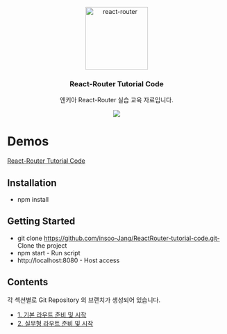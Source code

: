 <p align="center">
  <a href="http://www.nkia.co.kr/">
    <img alt="react-router" src="http://www.nkia.co.kr/images/common/logo.png" width="144">
  </a>
</p>

<h3 align="center">
  React-Router Tutorial Code
</h3>

<p align="center">
  엔키아  React-Router 실습 교육 자료입니다. 
</p>

<p align="center">
  <a href="https://en.wikipedia.org/wiki/MIT_License"><img src="https://img.shields.io/npm/l/react-design-editor?style=flat-square"></a>
</p>

# Demos

[React-Router Tutorial Code](https://???/)

## Installation

-   npm install

## Getting Started

-   git clone https://github.com/insoo-Jang/ReactRouter-tutorial-code.git- Clone the project
-   npm start - Run script
-   http://localhost:8080 - Host access

## Contents

각 섹션별로 Git Repository 의 브랜치가 생성되어 있습니다.

-   [1. 기본 라우트 준비 및 시작](https://github.com/insoo-Jang/ReactRouter-tutorial-code/tree/step1)
-   [2. 실무형 라우트 준비 및 시작](https://github.com/insoo-Jang/ReactRouter-tutorial-code/tree/develop)
